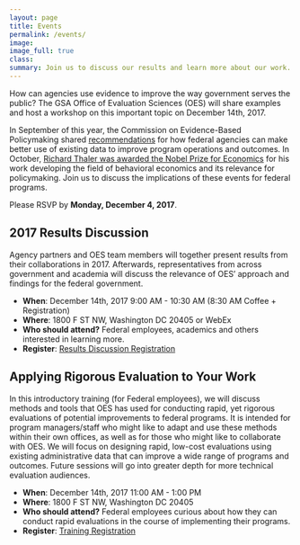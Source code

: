 ```yaml
---
layout: page
title: Events
permalink: /events/
image:
image_full: true
class:
summary: Join us to discuss our results and learn more about our work. 
---
```

How can agencies use evidence to improve the way government serves the public? The GSA Office of Evaluation Sciences (OES) will share examples and host a workshop on this important topic on December 14th, 2017.

In September of this year, the Commission on Evidence-Based Policymaking shared <a href="https://www.cep.gov/cep-final-report.html">recommendations</a> for how federal agencies can make better use of existing data to improve program operations and outcomes. In October, <a href="https://www.nobelprize.org/nobel_prizes/economic-sciences/laureates/2017/press.html">Richard Thaler was awarded the Nobel Prize for Economics</a> for his work developing the field of behavioral economics and its relevance for policymaking. Join us to discuss the implications of these events for federal programs.

Please RSVP by <b>Monday, December 4, 2017</b>. 

## 2017 Results Discussion

Agency partners and OES team members will together present results from their collaborations in 2017. Afterwards, representatives from across government and academia will discuss the relevance of OES’ approach and findings for the federal government.
- <b>When</b>: December 14th, 2017 9:00 AM - 10:30 AM (8:30 AM Coffee + Registration)
- <b>Where</b>: 1800 F ST NW, Washington DC 20405 or WebEx 
- <b>Who should attend?</b> Federal employees, academics and others interested in learning more.
- <b>Register</b>: <a href="https://goo.gl/forms/il7bR5NgSrl8RWVO2">Results Discussion Registration</a>

## Applying Rigorous Evaluation to Your Work

In this introductory training (for Federal employees), we will discuss methods and tools that OES has used for conducting rapid, yet rigorous evaluations of potential improvements to federal programs. It is intended for program managers/staff who might like to adapt and use these methods within their own offices, as well as for those who might like to collaborate with OES. We will focus on designing rapid, low-cost evaluations using existing administrative data that can improve a wide range of programs and outcomes. Future sessions will go into greater depth for more technical evaluation audiences.
- <b>When</b>: December 14th, 2017 11:00 AM - 1:00 PM 
- <b>Where</b>: 1800 F ST NW, Washington DC 20405
- <b>Who should attend?</b> Federal employees curious about how they can conduct rapid evaluations in the course of implementing their programs.
- <b>Register</b>: <a href="https://goo.gl/forms/UBFTVRjUOHyJVnv92">Training Registration</a>


